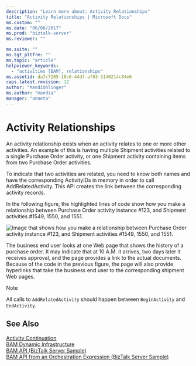 ```yaml
---
description: "Learn more about: Activity Relationships"
title: "Activity Relationships | Microsoft Docs"
ms.custom: ""
ms.date: "06/08/2017"
ms.prod: "biztalk-server"
ms.reviewer: ""

ms.suite: ""
ms.tgt_pltfrm: ""
ms.topic: "article"
helpviewer_keywords: 
  - "activities [BAM], relationships"
ms.assetid: da7c7205-18c6-44df-af03-3140214c84e6
caps.latest.revision: 12
author: "MandiOhlinger"
ms.author: "mandia"
manager: "anneta"
---
```

# Activity Relationships
An activity relationship exists when an activity relates to one or more other activities. An example of this is having multiple Shipment activities related to a single Purchase Order activity, or one Shipment activity containing items from two Purchase Order activities.  
  
 To indicate that two activities are related, you need to know both names and have the corresponding ActivityIDs in memory in order to call AddRelatedActivity. This API creates the link between the corresponding activity records.  
  
 In the following figure, the highlighted lines of code show how you make a relationship between Purchase Order activity instance #123, and Shipment activities #1549, 1550, and 1551.  
  
 ![Image that shows how you make a relationship between Purchase Order activity instance #123, and Shipment activities #1549, 1550, and 1551.](../core/media/activity-relationships-example.gif "activity_relationships_example")  
  
 The business end user looks at one Web page that shows the history of a purchase order. It may indicate that at 10 A.M. it arrives, two days later it receives approval, and the page provides a link to the actual documents. Because of the code in the previous figure, the page will also provide hyperlinks that take the business end user to the corresponding shipment Web pages.  
  
> [!NOTE]
>  All calls to `AddRelatedActivity` should happen between `BeginActivity` and `EndActivity`.  
  
## See Also  
  
 [Activity Continuation](../core/activity-continuation.md)   
 [BAM Dynamic Infrastructure](../core/bam-dynamic-infrastructure.md)   
 [BAM API (BizTalk Server Sample)](../core/bam-api-biztalk-server-sample.md)   
 [BAM API from an Orchestration Expression (BizTalk Server Sample)](../core/bam-api-from-an-orchestration-expression-biztalk-server-sample.md)

